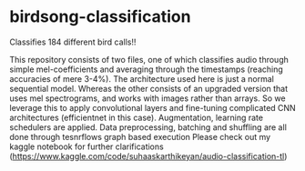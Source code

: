 # birdsong-classification
Classifies 184 different bird calls!!

This repository consists of two files, one of which classifies audio through simple mel-coefficients and averaging through the timestamps (reaching accuracies of mere 3-4%). The architecture used here is just a normal sequential model. Whereas the other consists of an upgraded version
that uses mel spectrograms, and works with images rather than arrays. So we leverage this to apply convolutional layers and fine-tuning complicated CNN architectures (efficientnet in this case). Augmentation, learning rate schedulers are applied. Data preprocessing, batching and shuffling are all done through tesnrflows graph based execution
Please check out my kaggle notebook for further clarifications (https://www.kaggle.com/code/suhaaskarthikeyan/audio-classification-tl)
